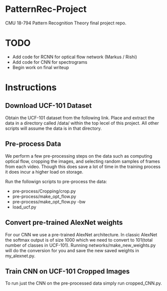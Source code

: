 # PatternRec-Project
CMU 18-794 Pattern Recognition Theory final project repo.

# TODO
- Add code for RCNN for optical flow network                                (Markus / Rishi)
- Add code for CNN for spectrograms
- Begin work on final writeup

# Instructions
## Download UCF-101 Dataset
Obtain the UCF-101 dataset from the following link. Place and extract the data in a directory called /data/ within the top lecel of this project. All other scripts will assume the data is in that directory.

## Pre-process Data
We perform a few pre-processing steps on the data such as computing optical flow, cropping the images, and selecting random samples of frames from each video. Though this does save a lot of time in the training process it does incur a higher load on storage. 

Run the followign scripts to pre-process the data:
- pre-process/Cropping/crop.py
- pre-process/make_opt_flow.py 
- pre-process/make_opt_flow.py -bw
- load_ucf.py

## Convert pre-trained AlexNet weights
For our CNN we use a pre-trained AlexNet architecture. In classic AlexNet the softmax output is of size 1000 which we need to convert to 101(total number of classes in UCF-101). Running networks/make_new_weights.py will do the conversion for you and save the new saved weights in my_alexnet.py.

## Train CNN on UCF-101 Cropped Images
To run just the CNN on the pre-processed data simply run cropped_CNN.py.
